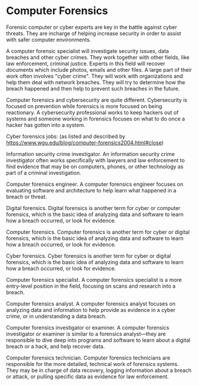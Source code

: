 # Computer Forensics

Forensic computer or cyber experts are key in the battle against cyber threats.  They are incharge of helping increase security in order to assist with safer computer environments.

A computer forensic specialist will investigate security issues, data breaches and other cyber crimes. They work together with other fields, like law enforcement, criminal justice. Experts in this field will recover documents which include photos, emails and other files. A large part of their work often involves "cyber crime". They will work with organizations and help them deal with network breaches.  They will try to determine how the breach happened and then help to prevent such breaches in the future. 

Computer forensics and cybersecurity are quite different. Cybersecurity is focused on prevention while forensics is more focused on being reactionary. A cybersecurity professional works to keep hackers out of systems and someone working in forensics focuses on what to do once a hacker has gotten into a system. 


Cyber forensics jobs: (as listed and described by https://www.wgu.edu/blog/computer-forensics2004.html#close)


Information security crime investigator. An information security crime investigator often works specifically with lawyers and law enforcement to find evidence that may be on computers, phones, or other technology as part of a criminal investigation.

Computer forensics engineer. A computer forensics engineer focuses on evaluating software and architecture to help learn what happened in a breach or threat.

Digital forensics. Digital forensics is another term for cyber or computer forensics, which is the basic idea of analyzing data and software to learn how a breach occurred, or look for evidence. 

Computer forensics. Computer forensics is another term for cyber or digital forensics, which is the basic idea of analyzing data and software to learn how a breach occurred, or look for evidence.

Cyber forensics. Cyber forensics is another term for cyber or digital forensics, which is the basic idea of analyzing data and software to learn how a breach occurred, or look for evidence.

Computer forensics specialist. A computer forensics specialist is a more entry-level position in the field, focusing on scans and research into a breach.

Computer forensics analyst. A computer forensics analyst focuses on analyzing data and information to help provide as evidence in a cyber crime, or in understanding a data breach. 

Computer forensics investigator or examiner. A computer forensics investigator or examiner is similar to a forensics analyst—they are responsible to dive deep into programs and software to learn about a digital breach or a hack, and help recover data.

Computer forensics technician. Computer forensics technicians are responsible for the more detailed, technical work of forensics systems. They may be in charge of data recovery, logging information about a breach or attack, or pulling specific data as evidence for law enforcement. 